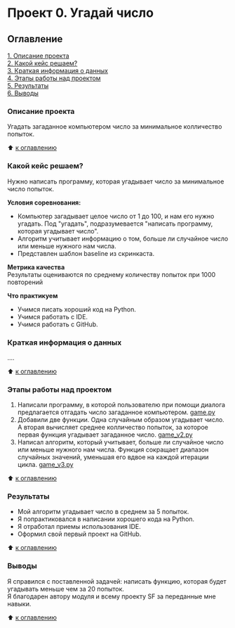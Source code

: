 # Проект 0. Угадай число  
  
## Оглавление  
[1. Описание проекта](https://github.com/SergeyObukhov/sf_data_science/tree/main/projekt_0#описание-проекта)  
[2. Какой кейс решаем?](https://github.com/SergeyObukhov/sf_data_science/tree/main/projekt_0#какой-кейс-решаем)  
[3. Краткая информация о данных](https://github.com/SergeyObukhov/sf_data_science/tree/main/projekt_0#краткая-информация-о-данных)  
[4. Этапы работы над проектом](https://github.com/SergeyObukhov/sf_data_science/tree/main/projekt_0#этапы-работы-над-проектом)  
[5. Результаты](https://github.com/SergeyObukhov/sf_data_science/tree/main/projekt_0#результаты)  
[6. Выводы](https://github.com/SergeyObukhov/sf_data_science/tree/main/projekt_0#выводы)  
  
### Описание проекта  
Угадать загаданное компьютером число за минимальное колличество попыток.  
  
:arrow_up: [к оглавлению](https://github.com/SergeyObukhov/sf_data_science/tree/main/projekt_0#оглавление)  
  
  
### Какой кейс решаем?  
Нужно написать программу, которая угадывает число за минимальное число попыток.  
  
**Условия соревнования:**  
- Компьютер загадывает целое число от 1 до 100, и нам его нужно угадать. Под "угадать", подразумевается "написать программу, которая угадывает число".  
- Алгоритм учитывает информацию о том, больше ли случайное число или меньше нужного нам числа.
- Представлен шаблон baseline из скринкаста.  
  
**Метрика качества**  
Результаты оцениваются по среднему количеству попыток при 1000 повторений  
  
**Что практикуем**  
- Учимся писать хороший код на Python.  
- Учимся работать с IDE.
- Учимся работать с GitHub.
  

### Краткая информация о данных  
....  
  
:arrow_up: [к оглавлению](https://github.com/SergeyObukhov/sf_data_science/tree/main/projekt_0#оглавление)  
  
  
### Этапы работы над проектом  
1. Написали программу, в которой пользователю при помощи диалога предлагается отгадать число загаданное компьютером. [game.py](https://github.com/SergeyObukhov/sf_data_science/blob/main/projekt_0/game.py)  
2. Добавили две функции. Одна случайным образом угадывает число. А вторая вычисляет среднее колличество попыток, за которое первая функция угадывает загаданное число. [game_v2.py](https://github.com/SergeyObukhov/sf_data_science/blob/main/projekt_0/game_v2.py)  
3. Написал алгоритм, который учитывает, больше ли случайное число или меньше нужного нам числа. Функция сокращает диапазон случайных значений, уменьшая его вдвое на каждой итерации цикла. [game_v3.py](https://github.com/SergeyObukhov/sf_data_science/blob/main/projekt_0/game_v3.py)
  
:arrow_up: [к оглавлению](https://github.com/SergeyObukhov/sf_data_science/tree/main/projekt_0#оглавление)  
  
  
### Результаты  
- Мой алгоритм угадывает число в среднем за 5 попыток.
- Я попрактиковался в написании хорошего кода на Python.  
- Я отработал приемы использования IDE.
- Оформил свой первый проект на GitHub.
  
:arrow_up: [к оглавлению](https://github.com/SergeyObukhov/sf_data_science/tree/main/projekt_0#оглавление)  
  
  
### Выводы  
Я справился с поставленной задачей: написать функцию, которая будет угадывать меньше чем за 20 попыток.  
Я благодарен автору модуля и всему проекту SF за переданные мне навыки.
  
:arrow_up: [к оглавлению](https://github.com/SergeyObukhov/sf_data_science/tree/main/projekt_0#оглавление)  
  
  